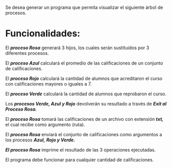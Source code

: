 Se desea generar un programa que permita visualizar el siguiente árbol de procesos.

# **Funcionalidades:**
El **_proceso Rosa_** generará 3 hijos, los cuales serán sustituidos por 3 diferentes procesos.

El **_proceso Azul_** calculará el promedio de las calificaciones de un conjunto de calificaciones.

El **_proceso Rojo_** calculará la cantidad de alumnos que acreditaron el curso con calificaciones
mayores o iguales a 7.

El **_proceso Verde_** calculará la cantidad de alumnos que reprobaron el curso.

Los **_procesos Verde, Azul y Rojo_** devolverán su resultado a través de **_Exit al Proceso Rosa._**

El **_proceso Rosa_** tomará las calificaciones de un archivo con extensión **_txt,_** el cual recibe como argumento (ruta).

El **_proceso Rosa_** enviará el conjunto de calificaciones como argumentos a los procesos **_Azul,_**
**_Rojo y Verde._**

**_El proceso Rosa_** imprime el resultado de las 3 operaciones ejecutadas.

El programa debe funcionar para cualquier cantidad de calificaciones.
